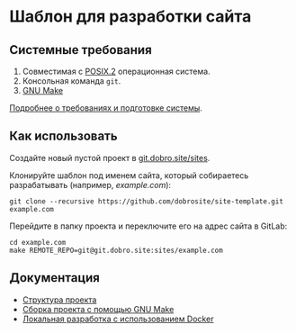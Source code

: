 # Шаблон для разработки сайта

## Системные требования

1. Совместимая с [POSIX.2](https://ru.wikipedia.org/wiki/POSIX) операционная система.
2. Консольная команда `git`.
3. [GNU Make](https://www.gnu.org/software/make/)

[Подробнее о требованиях и подготовке системы](https://github.com/dobrosite/site-template/wiki/requirements).

## Как использовать

Создайте новый пустой проект в [git.dobro.site/sites](http://git.dobro.site/sites).

Клонируйте шаблон под именем сайта, который собираетесь разрабатывать (например, *example.com*):

    git clone --recursive https://github.com/dobrosite/site-template.git example.com

Перейдите в папку проекта и переключите его на адрес сайта в GitLab:

    cd example.com
    make REMOTE_REPO=git@git.dobro.site:sites/example.com

## Документация

- [Структура проекта](doc/structure.md)
- [Сборка проекта с помощью GNU Make](doc/make.md)
- [Локальная разработка с использованием Docker](doc/docker.md)
